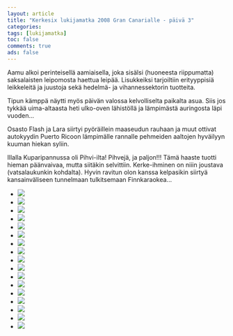 ```yaml
--- 
layout: article 
title: "Kerkesix lukijamatka 2008 Gran Canarialle - päivä 3" 
categories: 
tags: [lukijamatka]
toc: false 
comments: true 
ads: false 
--- 
```


Aamu alkoi perinteisellä aamiaisella, joka sisälsi (huoneesta
riippumatta) saksalaisten leipomosta haettua leipää. Lisukkeiksi
tarjoiltiin erityyppisiä leikkeleitä ja juustoja sekä hedelmä- ja
vihannessektorin tuotteita.

Tipun kämppä näytti myös päivän valossa kelvolliselta paikalta asua.
Siis jos tykkää uima-altaasta heti ulko-oven lähistöllä ja lämpimästä
auringosta läpi vuoden...

Osasto Flash ja Lara siirtyi pyöräillein maaseudun rauhaan ja muut
ottivat autokyydin Puerto Ricoon lämpimälle rannalle pehmeiden aaltojen
hyväilyyn kuuman hiekan syliin.

Illalla Kuparipannussa oli Pihvi-ilta! Pihvejä, ja paljon!!! Tämä haaste
tuotti hieman päänvaivaa, mutta siitäkin selvittiin. Kerke-ihminen on
niiin joustava (vatsalaukunkin kohdalta). Hyvin ravitun olon kanssa
kelpasikin siirtyä kansainväliseen tunnelmaan tulkitsemaan
Finnkaraokea...

<div class="image-gallery">

-   [![](/Media/Default/ImageGalleries/kerkesix-lukijamatka-2008-paiva-3/Thumbnails/DSC_0355.JPG)](/Media/Default/ImageGalleries/kerkesix-lukijamatka-2008-paiva-3/DSC_0355.JPG)
-   [![](/Media/Default/ImageGalleries/kerkesix-lukijamatka-2008-paiva-3/Thumbnails/DSC_0356.JPG)](/Media/Default/ImageGalleries/kerkesix-lukijamatka-2008-paiva-3/DSC_0356.JPG)
-   [![](/Media/Default/ImageGalleries/kerkesix-lukijamatka-2008-paiva-3/Thumbnails/DSC_0365.JPG)](/Media/Default/ImageGalleries/kerkesix-lukijamatka-2008-paiva-3/DSC_0365.JPG)
-   [![](/Media/Default/ImageGalleries/kerkesix-lukijamatka-2008-paiva-3/Thumbnails/DSC_0371.JPG)](/Media/Default/ImageGalleries/kerkesix-lukijamatka-2008-paiva-3/DSC_0371.JPG)
-   [![](/Media/Default/ImageGalleries/kerkesix-lukijamatka-2008-paiva-3/Thumbnails/DSC_0379.JPG)](/Media/Default/ImageGalleries/kerkesix-lukijamatka-2008-paiva-3/DSC_0379.JPG)
-   [![](/Media/Default/ImageGalleries/kerkesix-lukijamatka-2008-paiva-3/Thumbnails/DSC_0385.JPG)](/Media/Default/ImageGalleries/kerkesix-lukijamatka-2008-paiva-3/DSC_0385.JPG)
-   [![](/Media/Default/ImageGalleries/kerkesix-lukijamatka-2008-paiva-3/Thumbnails/DSC_0388.JPG)](/Media/Default/ImageGalleries/kerkesix-lukijamatka-2008-paiva-3/DSC_0388.JPG)
-   [![](/Media/Default/ImageGalleries/kerkesix-lukijamatka-2008-paiva-3/Thumbnails/DSC_0402.JPG)](/Media/Default/ImageGalleries/kerkesix-lukijamatka-2008-paiva-3/DSC_0402.JPG)
-   [![](/Media/Default/ImageGalleries/kerkesix-lukijamatka-2008-paiva-3/Thumbnails/DSC_0403.JPG)](/Media/Default/ImageGalleries/kerkesix-lukijamatka-2008-paiva-3/DSC_0403.JPG)
-   [![](/Media/Default/ImageGalleries/kerkesix-lukijamatka-2008-paiva-3/Thumbnails/DSC_0404.JPG)](/Media/Default/ImageGalleries/kerkesix-lukijamatka-2008-paiva-3/DSC_0404.JPG)
-   [![](/Media/Default/ImageGalleries/kerkesix-lukijamatka-2008-paiva-3/Thumbnails/DSC_0417.JPG)](/Media/Default/ImageGalleries/kerkesix-lukijamatka-2008-paiva-3/DSC_0417.JPG)
-   [![](/Media/Default/ImageGalleries/kerkesix-lukijamatka-2008-paiva-3/Thumbnails/DSC_0423.JPG)](/Media/Default/ImageGalleries/kerkesix-lukijamatka-2008-paiva-3/DSC_0423.JPG)
-   [![](/Media/Default/ImageGalleries/kerkesix-lukijamatka-2008-paiva-3/Thumbnails/DSC_0464.JPG)](/Media/Default/ImageGalleries/kerkesix-lukijamatka-2008-paiva-3/DSC_0464.JPG)
-   [![](/Media/Default/ImageGalleries/kerkesix-lukijamatka-2008-paiva-3/Thumbnails/DSC_0487.JPG)](/Media/Default/ImageGalleries/kerkesix-lukijamatka-2008-paiva-3/DSC_0487.JPG)
-   [![](/Media/Default/ImageGalleries/kerkesix-lukijamatka-2008-paiva-3/Thumbnails/DSC_0491.JPG)](/Media/Default/ImageGalleries/kerkesix-lukijamatka-2008-paiva-3/DSC_0491.JPG)
-   [![](/Media/Default/ImageGalleries/kerkesix-lukijamatka-2008-paiva-3/Thumbnails/DSC_0494.JPG)](/Media/Default/ImageGalleries/kerkesix-lukijamatka-2008-paiva-3/DSC_0494.JPG)
-   [![](/Media/Default/ImageGalleries/kerkesix-lukijamatka-2008-paiva-3/Thumbnails/DSC_0508.JPG)](/Media/Default/ImageGalleries/kerkesix-lukijamatka-2008-paiva-3/DSC_0508.JPG)

</div>
